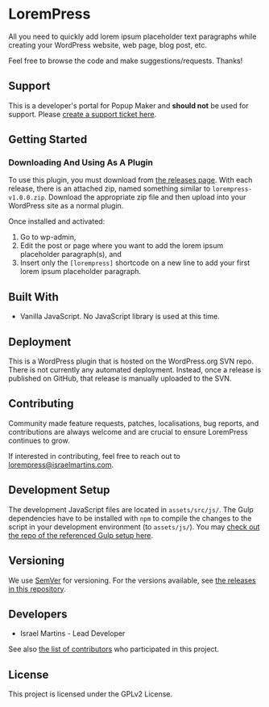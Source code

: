 # LoremPress
All you need to quickly add lorem ipsum placeholder text paragraphs while creating your WordPress website, web page, blog post, etc.

Feel free to browse the code and make suggestions/requests. Thanks!

## Support
This is a developer's portal for Popup Maker and **should not** be used for support. Please [create a support ticket here](https://wordpress.org/support/plugin/lorempress/).

## Getting Started

### Downloading And Using As A Plugin
To use this plugin, you must download from [the releases page](https://github.com/israelmartins96/lorempress-for-wp/releases). With each release, there is an attached zip, named something similar to `lorempress-v1.0.0.zip`. Download the appropriate zip file and then upload into your WordPress site as a normal plugin.

Once installed and activated:
1. Go to wp-admin,
1. Edit the post or page where you want to add the lorem ipsum placeholder paragraph(s), and
1. Insert only the `[lorempress]` shortcode on a new line to add your first lorem ipsum placeholder paragraph.

## Built With
* Vanilla JavaScript. No JavaScript library is used at this time.

## Deployment
This is a WordPress plugin that is hosted on the WordPress.org SVN repo.
There is not currently any automated deployment. Instead, once a release is published on GitHub, that release is manually uploaded to the SVN.

## Contributing
Community made feature requests, patches, localisations, bug reports, and contributions are always welcome and are crucial to ensure LoremPress continues to grow.

If interested in contributing, feel free to reach out to lorempress@israelmartins.com.

## Development Setup
The development JavaScript files are located in `assets/src/js/`. The Gulp dependencies have to be installed with `npm` to compile the changes to the script in your development environment (to `assets/js/`). You may [check out the repo of the referenced Gulp setup here](https://github.com/israelmartins96/gulp).

## Versioning
We use [SemVer](http://semver.org/) for versioning. For the versions available, see [the releases in this repository](https://github.com/israelmartins96/lorempress-for-wp/releases).

## Developers
* Israel Martins - Lead Developer

See also [the list of contributors](https://github.com/israelmartins96/lorempress-for-wp/graphs/contributors) who participated in this project.

## License
This project is licensed under the GPLv2 License.